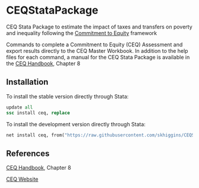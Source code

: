 # CEQStataPackage
CEQ Stata Package to estimate the impact of taxes and transfers on poverty and inequality following the [Commitment to Equity](http://www.commitmenttoequity.org) framework

Commands to complete a Commitment to Equity (CEQ) Assessment and export results directly to the CEQ Master Workbook. In addition to the help files for each command, a manual for the CEQ Stata Package is available in the [CEQ Handbook](http://www.commitmentoequity.org/publications-ceq-handbook/), Chapter 8

## Installation
To install the stable version directly through Stata:
```stata
update all
ssc install ceq, replace
```

To install the development version directly through Stata:
```stata
net install ceq, from("https://raw.githubusercontent.com/skhiggins/CEQStataPackage/master/")
```

## References
[CEQ Handbook](http://www.commitmentoequity.org/publications-ceq-handbook/), Chapter 8

[CEQ Website](http://www.commitmentoequity.org)
